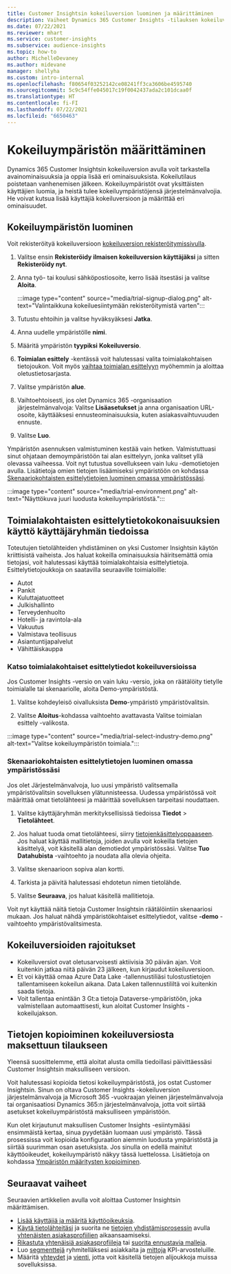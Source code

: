 ```yaml
---
title: Customer Insightsin kokeiluversion luominen ja määrittäminen
description: Vaiheet Dynamics 365 Customer Insights -tilauksen kokeiluversion saamiseen ja määrittämiseen.
ms.date: 07/22/2021
ms.reviewer: mhart
ms.service: customer-insights
ms.subservice: audience-insights
ms.topic: how-to
author: MichelleDevaney
ms.author: midevane
manager: shellyha
ms.custom: intro-internal
ms.openlocfilehash: f80654f03252142ce08241ff3ca3606be4595740
ms.sourcegitcommit: 5c9c54ffe045017c19f0042437ada2c101dcaa0f
ms.translationtype: HT
ms.contentlocale: fi-FI
ms.lasthandoff: 07/22/2021
ms.locfileid: "6650463"
---
```

# <a name="set-up-a-trial-environment"></a>Kokeiluympäristön määrittäminen 

Dynamics 365 Customer Insightsin kokeiluversion avulla voit tarkastella avainominaisuuksia ja oppia lisää eri ominaisuuksista. Kokeilutilaus poistetaan vanhenemisen jälkeen. Kokeiluympäristöt ovat yksittäisten käyttäjien luomia, ja heistä tulee kokeiluympäristöjensä järjestelmänvalvojia. He voivat kutsua lisää käyttäjiä kokeiluversioon ja määrittää eri ominaisuudet.

## <a name="create-a-trial-environment"></a>Kokeiluympäristön luominen

Voit rekisteröityä kokeiluversioon [kokeiluversion rekisteröitymissivulla](https://dynamics.microsoft.com/get-started/free-trial/?appname=customerinsights). 

1. Valitse ensin **Rekisteröidy ilmaisen kokeiluversion käyttäjäksi** ja sitten **Rekisteröidy nyt**.

1. Anna työ- tai koulusi sähköpostiosoite, kerro lisää itsestäsi ja valitse **Aloita**.

   :::image type="content" source="media/trial-signup-dialog.png" alt-text="Valintaikkuna kokeiluesiintymään rekisteröitymistä varten":::

1. Tutustu ehtoihin ja valitse hyväksyäksesi **Jatka**.

1. Anna uudelle ympäristölle **nimi**. 

1. Määritä ympäristön **tyypiksi** **Kokeiluversio**.

1. **Toimialan esittely** -kentässä voit halutessasi valita toimialakohtaisen tietojoukon. Voit myös [vaihtaa toimialan esittelyyn](#use-industry-specific-demo-data-sets-in-audience-insights) myöhemmin ja aloittaa oletustietosarjasta.

1. Valitse ympäristön **alue**.

1. Vaihtoehtoisesti, jos olet Dynamics 365 -organisaation järjestelmänvalvoja: Valitse **Lisäasetukset** ja anna organisaation URL-osoite, käyttääksesi ennusteominaisuuksia, kuten asiakasvaihtuvuuden ennuste. 

1. Valitse **Luo**. 

Ympäristön asennuksen valmistuminen kestää vain hetken. Valmistuttuasi sinut ohjataan demoympäristöön tai alan esittelyyn, jonka valitset yllä olevassa vaiheessa. Voit nyt tutustua sovellukseen vain luku -demotietojen avulla. Lisätietoja omien tietojen lisäämiseksi ympäristöön on kohdassa [Skenaariokohtaisten esittelytietojen luominen omassa ympäristössäsi](#create-scenario-specific-demo-data-in-your-own-environment).

:::image type="content" source="media/trial-environment.png" alt-text="Näyttökuva juuri luodusta kokeiluympäristöstä.":::

## <a name="use-industry-specific-demo-data-sets-in-audience-insights"></a>Toimialakohtaisten esittelytietokokonaisuuksien käyttö käyttäjäryhmän tiedoissa

Toteutujen tietolähteiden yhdistäminen on yksi Customer Insightsin käytön kriittisistä vaiheista. Jos haluat kokeilla ominaisuuksia häiritsemättä omia tietojasi, voit halutessasi käyttää toimialakohtaisia esittelytietoja. Esittelytietojoukkoja on saatavilla seuraaville toimialoille: 

-   Autot
-   Pankit
-   Kuluttajatuotteet
-   Julkishallinto
-   Terveydenhuolto
-   Hotelli- ja ravintola-ala
-   Vakuutus
-   Valmistava teollisuus
-   Asiantuntijapalvelut
-   Vähittäiskauppa

### <a name="see-industry-specific-demo-data-in-trials"></a>Katso toimialakohtaiset esittelytiedot kokeiluversioissa

Jos Customer Insights -versio on vain luku -versio, joka on räätälöity tietylle toimialalle tai skenaariolle, aloita Demo-ympäristöstä. 
 
1.  Valitse kohdeyleisö oivalluksista **Demo**-ympäristö ympäristövalitsin.

2.  Valitse **Aloitus**-kohdassa vaihtoehto avattavasta Valitse toimialan esittely -valikosta.

:::image type="content" source="media/trial-select-industry-demo.png" alt-text="Valitse kokeiluympäristön toimiala.":::

### <a name="create-scenario-specific-demo-data-in-your-own-environment"></a>Skenaariokohtaisten esittelytietojen luominen omassa ympäristössäsi

Jos olet Järjestelmänvalvoja, luo uusi ympäristö valitsemalla ympäristövalitsin sovelluksen ylätunnisteessa. Uudessa ympäristössä voit määrittää omat tietolähteesi ja määrittää sovelluksen tarpeitasi noudattaen. 

1.  Valitse käyttäjäryhmän merkityksellisissä tiedoissa **Tiedot** > **Tietolähteet**.

2.  Jos haluat tuoda omat tietolähteesi, siirry [tietojenkäsittelyoppaaseen](data-sources.md).     
   Jos haluat käyttää mallitietoja, joiden avulla voit kokeilla tietojen käsittelyä, voit käsitellä alan demotiedot ympäristössäsi. Valitse **Tuo Datahubista** -vaihtoehto ja noudata alla olevia ohjeita.

3.  Valitse skenaarioon sopiva alan kortti. 

4.  Tarkista ja päivitä halutessasi ehdotetun nimen tietolähde. 

5.  Valitse **Seuraava**, jos haluat käsitellä mallitietoja. 

Voit nyt käyttää näitä tietoja Customer Insightsin räätälöintiin skenaariosi mukaan. Jos haluat nähdä ympäristökohtaiset esittelytiedot, valitse **<Industry>-demo** -vaihtoehto ympäristövalitsimesta.

## <a name="limitations-in-trials"></a>Kokeiluversioiden rajoitukset

- Kokeiluversiot ovat oletusarvoisesti aktiivisia 30 päivän ajan. Voit kuitenkin jatkaa niitä päivän 23 jälkeen, kun kirjaudut kokeiluversioon.
- Et voi käyttää omaa Azure Data Lake -tallennustiliäsi tulostustietojen tallentamiseen kokeilun aikana. Data Laken tallennustililtä voi kuitenkin saada tietoja.
- Voit tallentaa enintään 3 Gt:a tietoja Dataverse-ympäristöön, joka valmistellaan automaattisesti, kun aloitat Customer Insights -kokeilujakson.

## <a name="copy-data-from-a-trial-to-a-paid-subscription"></a>Tietojen kopioiminen kokeiluversiosta maksettuun tilaukseen

Yleensä suosittelemme, että aloitat alusta omilla tiedoillasi päivittäessäsi Customer Insightsin maksulliseen versioon. 

Voit halutessasi kopioida tietosi kokeiluympäristöstä, jos ostat Customer Insightsin. Sinun on oltava Customer Insights -kokeiluversion järjestelmänvalvoja ja Microsoft 365 -vuokraajan yleinen järjestelmänvalvoja tai organisaatiosi Dynamics 365:n järjestelmänvalvoja, jotta voit siirtää asetukset kokeiluympäristöstä maksulliseen ympäristöön. 

Kun olet kirjautunut maksullisen Customer Insights -esiintymääsi ensimmäistä kertaa, sinua pyydetään luomaan uusi ympäristö. Tässä prosessissa voit kopioida konfiguraation aiemmin luodusta ympäristöstä ja siirtää suurimman osan asetuksista. Jos sinulla on edellä mainitut käyttöoikeudet, kokeiluympäristö näkyy tässä luettelossa. Lisätietoja on kohdassa [Ympäristön määritysten kopioiminen](manage-environments.md#copy-the-environment-configuration).

## <a name="next-steps"></a>Seuraavat vaiheet

Seuraavien artikkelien avulla voit aloittaa Customer Insightsin määrittämisen. 

- [Lisää käyttäjiä ja määritä käyttöoikeuksia](permissions.md).
- [Käytä tietolähteitäsi](data-sources.md) ja suorita ne [tietojen yhdistämisprosessin](data-unification.md) avulla [yhtenäisten asiakasprofiilien](customer-profiles.md) aikaansaamiseksi.
- [Rikastuta yhtenäisiä asiakasprofiileja](enrichment-hub.md) tai [suorita ennustavia malleja](predictions-overview.md).
- Luo [segmenttejä](segments.md) ryhmitelläksesi asiakkaita ja [mittoja](measures.md) KPI-arvosteluille.
- Määritä [yhteydet](connections.md) ja [vienti](export-destinations.md), jotta voit käsitellä tietojen alijoukkoja muissa sovelluksissa.
